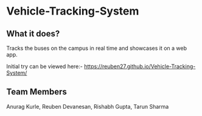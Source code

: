 # Vehicle-Tracking-System

## What it does?

Tracks the buses on the campus in real time and showcases it on a web app.

Initial try can be viewed here:- https://reuben27.github.io/Vehicle-Tracking-System/

## Team Members

Anurag Kurle, Reuben Devanesan, Rishabh Gupta, Tarun Sharma
